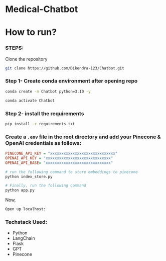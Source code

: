 # Medical-Chatbot

# How to run?
### STEPS:

Clone the repository

```bash
git clone https://github.com/Dikendra-123/Chatbot.git
```

### Step 1- Create conda environment after opening repo

```bash
conda create -n Chatbot python=3.10 -y
```

```bash
conda activate Chatbot
```

### Step 2- install the requirements

```bash
pip install -r requirements.txt
```

### Create a `.env` file in the root directory and add your Pinecone & OpenAI credentials as follows:

```ini
PINECONE_API_KEY = "xxxxxxxxxxxxxxxxxxxxxxxxxxxxx"
OPENAI_API_KEY = "xxxxxxxxxxxxxxxxxxxxxxxxxxxxx"
OPENAI_API_BASE= "xxxxxxxxxxxxxxxxxxxxxxxxxxxxx"
```


```bash
# run the following command to store embeddings to pinecone
python index_store.py
```

```bash
# Finally, run the following command
python app.py
```

Now,
```bash
Open up localhost:
```

### Techstack Used:

- Python
- LangChain
- Flask
- GPT
- Pinecone
